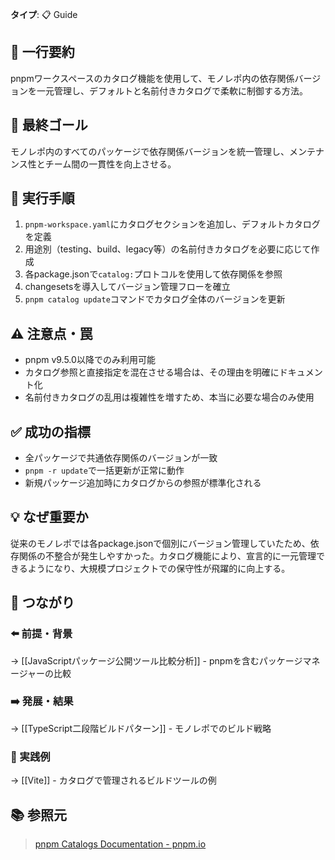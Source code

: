 **タイプ**: 📋 Guide

## 📝 一行要約
pnpmワークスペースのカタログ機能を使用して、モノレポ内の依存関係バージョンを一元管理し、デフォルトと名前付きカタログで柔軟に制御する方法。

## 🎯 最終ゴール
モノレポ内のすべてのパッケージで依存関係バージョンを統一管理し、メンテナンス性とチーム間の一貫性を向上させる。

## 🔧 実行手順
1. `pnpm-workspace.yaml`にカタログセクションを追加し、デフォルトカタログを定義
2. 用途別（testing、build、legacy等）の名前付きカタログを必要に応じて作成
3. 各package.jsonで`catalog:`プロトコルを使用して依存関係を参照
4. changesetsを導入してバージョン管理フローを確立
5. `pnpm catalog update`コマンドでカタログ全体のバージョンを更新

## ⚠️ 注意点・罠
- pnpm v9.5.0以降でのみ利用可能
- カタログ参照と直接指定を混在させる場合は、その理由を明確にドキュメント化
- 名前付きカタログの乱用は複雑性を増すため、本当に必要な場合のみ使用

## ✅ 成功の指標
- 全パッケージで共通依存関係のバージョンが一致
- `pnpm -r update`で一括更新が正常に動作
- 新規パッケージ追加時にカタログからの参照が標準化される

## 💡 なぜ重要か
従来のモノレポでは各package.jsonで個別にバージョン管理していたため、依存関係の不整合が発生しやすかった。カタログ機能により、宣言的に一元管理できるようになり、大規模プロジェクトでの保守性が飛躍的に向上する。

## 🔗 つながり
### ⬅️ 前提・背景
→ [[JavaScriptパッケージ公開ツール比較分析]] - pnpmを含むパッケージマネージャーの比較

### ➡️ 発展・結果
→ [[TypeScript二段階ビルドパターン]] - モノレポでのビルド戦略

### 🎯 実践例
→ [[Vite]] - カタログで管理されるビルドツールの例

## 📚 参照元
> [pnpm Catalogs Documentation - pnpm.io](https://pnpm.io/catalogs)
